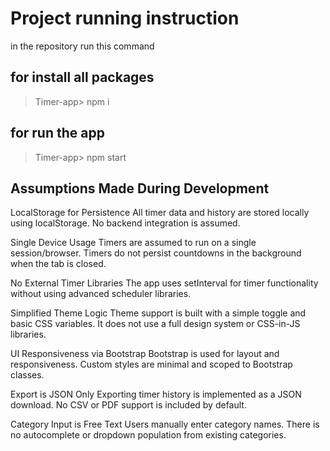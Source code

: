 # Project running instruction
in the repository run this command
## for install all packages
  >Timer-app> npm i
## for run the app
  >Timer-app> npm start

## Assumptions Made During Development
LocalStorage for Persistence
All timer data and history are stored locally using localStorage. No backend integration is assumed.

Single Device Usage
Timers are assumed to run on a single session/browser. Timers do not persist countdowns in the background when the tab is closed.

No External Timer Libraries
The app uses setInterval for timer functionality without using advanced scheduler libraries.

Simplified Theme Logic
Theme support is built with a simple toggle and basic CSS variables. It does not use a full design system or CSS-in-JS libraries.

UI Responsiveness via Bootstrap
Bootstrap is used for layout and responsiveness. Custom styles are minimal and scoped to Bootstrap classes.

Export is JSON Only
Exporting timer history is implemented as a JSON download. No CSV or PDF support is included by default.

Category Input is Free Text
Users manually enter category names. There is no autocomplete or dropdown population from existing categories.
